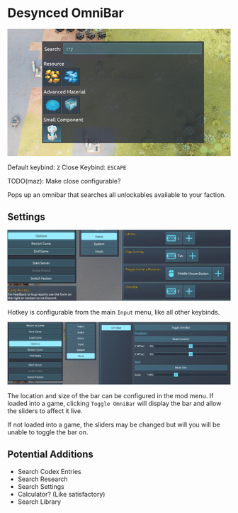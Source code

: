 # Desynced OmniBar

![image](img/omnibar.png)

Default keybind: `Z`
Close Keybind: `ESCAPE`

TODO(maz): Make close configurable?

Pops up an omnibar that searches all unlockables available to your faction.

## Settings

![image](img/omnibar_keybind.png)

Hotkey is configurable from the main `Input` menu, like all other keybinds.

![image](img/omnibar_modmenu.png)

The location and size of the bar can be configured in the mod menu. If loaded into a game, clicking `Toggle OmniBar` will display the bar and allow the sliders to affect it live.

If not loaded into a game, the sliders may be changed but will you will be unable to toggle the bar on.

## Potential Additions

- Search Codex Entries
- Search Research
- Search Settings
- Calculator? (Like satisfactory)
- Search Library